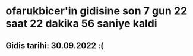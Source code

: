 # ofarukbicer'in gidisine son 7 gun 22 saat 22 dakika 56 saniye kaldi

## Gidis tarihi: 30.09.2022 :(